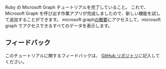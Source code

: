 <!-- markdownlint-disable MD002 MD041 -->

Ruby の Microsoft Graph チュートリアルを完了していること。 これで、Microsoft Graph を呼び出す作業アプリが完成しましたので、新しい機能を試して追加することができます。 microsoft graph[の概要](/graph/overview)にアクセスして、microsoft graph でアクセスできるすべてのデータを表示します。

## <a name="feedback"></a>フィードバック

このチュートリアルに関するフィードバックは、 [GitHub リポジトリ](https://github.com/microsoftgraph/msgraph-training-rubyrailsapp)に記入してください。